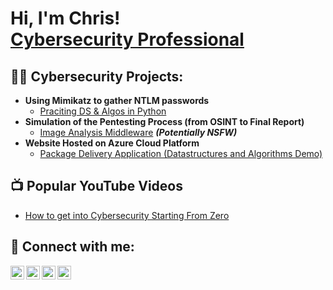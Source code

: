 <h1>Hi, I'm Chris! <br/> <a href="https://www.linkedin.com/in/christopher-rugg/">Cybersecurity Professional</a> </h1>

<h2>👨‍💻 Cybersecurity Projects:</h2>

- <b>Using Mimikatz to gather NTLM passwords</b>
  - [Praciting DS & Algos in Python](https://github.com/joshmadakor1/Algorithms-Practice)
- <b>Simulation of the Pentesting Process (from OSINT to Final Report)</b>
  - [Image Analysis Middleware](https://github.com/joshmadakor1/4chan-Image-Analysis-Middleware-C964) <b><i>(Potentially NSFW)</b></i>
- <b>Website Hosted on Azure Cloud Platform </b>
  - [Package Delivery Application (Datastructures and Algorithms Demo)](https://github.com/joshmadakor1/Package-Delivery-Pathfinding-Algorithm)

<h2>📺 Popular YouTube Videos</h2>

- [How to get into Cybersecurity Starting From Zero](https://www.youtube.com/watch?v=a83ASGn_V_s)

<h2> 🤳 Connect with me:</h2>

[<img align="left" alt="ChrisRugg | YouTube" width="22px" src="https://cdn.jsdelivr.net/npm/simple-icons@v3/icons/youtube.svg" />][youtube]
[<img align="left" alt="ChrisRugg | Twitter" width="22px" src="https://cdn.jsdelivr.net/npm/simple-icons@v3/icons/twitter.svg" />][twitter]
[<img align="left" alt="ChrisRugg | LinkedIn" width="22px" src="https://cdn.jsdelivr.net/npm/simple-icons@v3/icons/linkedin.svg" />][linkedin]
[<img align="left" alt="ChrisRugg | Instagram" width="22px" src="https://cdn.jsdelivr.net/npm/simple-icons@v3/icons/instagram.svg" />][instagram]

[twitter]: https://twitter.com/ruggonline
[youtube]: https://www.youtube.com/c/
[instagram]: https://www.instagram.com/joshmadakor/
[linkedin]: https://linkedin.com/in/christopher-rugg

<!--
**cyberrugg/cyberrugg** is a ✨ _special_ ✨ repository because its `README.md` (this file) appears on your GitHub profile.

Here are some ideas to get you started:

- 🔭 I’m currently working on ...
- 🌱 I’m currently learning ...
- 👯 I’m looking to collaborate on ...
- 🤔 I’m looking for help with ...
- 💬 Ask me about ...
- 📫 How to reach me: ...
- 😄 Pronouns: ...
- ⚡ Fun fact: ...
-->
